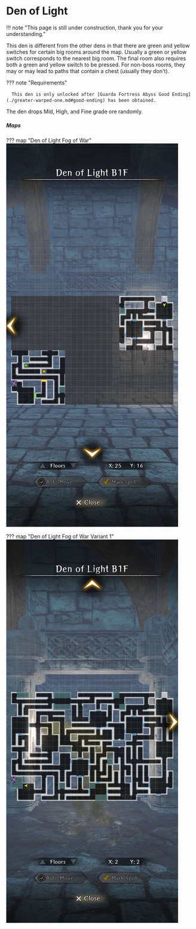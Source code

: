 # Den of Light

!!! note "This page is still under construction, thank you for your understanding."

This den is different from the other dens in that there are green and yellow switches for certain big rooms around the map. Usually a green or yellow switch corresponds to the nearest big room. The final room also requires both a green and yellow switch to be pressed. For non-boss rooms, they may or may lead to paths that contain a chest (usually they don't).

??? note "Requirements"

      This den is only unlocked after [Guarda Fortress Abyss Good Ending](./greater-warped-one.md#good-ending) has been obtained.

The den drops Mid, High, and Fine grade ore randomly.

##### Maps

??? map "Den of Light Fog of War"
      ![](img/den-of-light/den-of-light-fog.jpg)

??? map "Den of Light Fog of War Variant 1"
      ![](img/den-of-light/den-of-light-1.jpg)
